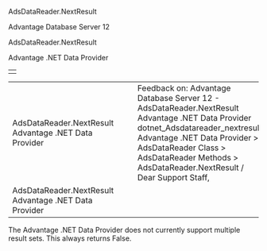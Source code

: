 AdsDataReader.NextResult




Advantage Database Server 12  

AdsDataReader.NextResult

Advantage .NET Data Provider

|  |
| --- |
|  |

|  |  |  |  |  |
| --- | --- | --- | --- | --- |
| AdsDataReader.NextResult  Advantage .NET Data Provider |  |  | Feedback on: Advantage Database Server 12 - AdsDataReader.NextResult Advantage .NET Data Provider dotnet\_Adsdatareader\_nextresult Advantage .NET Data Provider > AdsDataReader Class > AdsDataReader Methods > AdsDataReader.NextResult / Dear Support Staff, |  |
| AdsDataReader.NextResult  Advantage .NET Data Provider |  |  |  |  |

The Advantage .NET Data Provider does not currently support multiple result sets. This always returns False.
